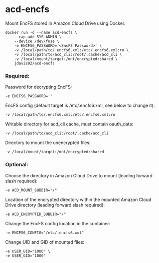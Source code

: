 acd-encfs
=========

Mount EncFS stored in Amazon Cloud Drive using Docker.

```
docker run -d --name acd-encfs \
    --cap-add SYS_ADMIN \
    --device /dev/fuse \
    -e ENCFS6_PASSWORD='<EncFS Password>' \
    -v /local/path/to/.encfs6.xml:/etc/.encfs6.xml:ro \
    -v /local/path/to/acd_cli:/root/.cache/acd_cli \
    -v /local/mount/target:/mnt/encrypted:shared \
    jdavis92/acd-encfs
```

### Required:

Password for decrypting EncFS:
```
-e ENCFS6_PASSWORD=''
```

EncFS config (default target is /etc/.encfs6.xml, see below to change it):
```
-v /local/path/to/.encfs6.xml:/etc/.encfs6.xml:ro
```

Writable directory for acd_cli cache, must contain oauth_data:
```
-v /local/path/to/acd_cli:/root/.cache/acd_cli
```

Directory to mount the unencrypted files:
```
-v /local/mount/target:/mnt/encrypted:shared
```

### Optional:

Choose the directory in Amazon Cloud Drive to mount (leading forward slash required):
```
-e ACD_MOUNT_SUBDIR="/"
```

Location of the encrypted directory within the mounted Amazon Cloud Drive directory (leading forward slash required):
```
-e ACD_ENCRYPTED_SUBDIR="/"
```

Change the EncFS config location in the container:
```
-e ENCFS6_CONFIG="/etc/.encfs6.xml"
```

Change UID and GID of mounted files:
```
-e USER_UID="1000" \
-e USER_GID="1000"
```
